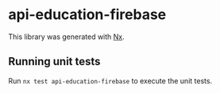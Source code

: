 # api-education-firebase

This library was generated with [Nx](https://nx.dev).

## Running unit tests

Run `nx test api-education-firebase` to execute the unit tests.
